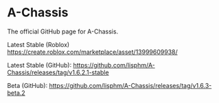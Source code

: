 # A-Chassis
 The official GitHub page for A-Chassis.

 Latest Stable (Roblox)
 	https://create.roblox.com/marketplace/asset/13999609938/

 Latest Stable (GitHub): 
 	https://github.com/lisphm/A-Chassis/releases/tag/v1.6.2.1-stable
  
 Beta (GitHub):
	https://github.com/lisphm/A-Chassis/releases/tag/v1.6.3-beta.2
